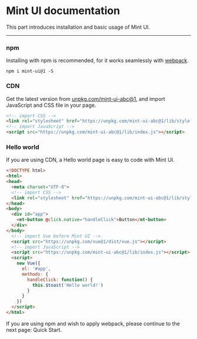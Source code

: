 # Mint UI documentation

This part introduces installation and basic usage of Mint UI.

-------------
### npm
Installing with npm is recommended, for it works seamlessly with [webpack](https://webpack.js.org/).

```shell
npm i mint-ui@1 -S
```

### CDN
Get the latest version from [unpkg.com/mint-ui-abc@1](https://unpkg.com/mint-ui-abc@1/), and import JavaScript and CSS file in your page.

```html
<!-- import CSS -->
<link rel="stylesheet" href="https://unpkg.com/mint-ui-abc@1/lib/style.css">
<!-- import JavaScript -->
<script src="https://unpkg.com/mint-ui-abc@1/lib/index.js"></script>
```


### Hello world
If you are using CDN, a Hello world page is easy to code with Mint UI.

```html
<!DOCTYPE html>
<html>
<head>
  <meta charset="UTF-8">
  <!-- import CSS -->
  <link rel="stylesheet" href="https://unpkg.com/mint-ui-abc@1/lib/style.css">
</head>
<body>
  <div id="app">
    <mt-button @click.native="handleClick">Button</mt-button>
  </div>
</body>
  <!-- import Vue before Mint UI -->
  <script src="https://unpkg.com/vue@1/dist/vue.js"></script>
  <!-- import JavaScript -->
  <script src="https://unpkg.com/mint-ui-abc@1/lib/index.js"></script>
  <script>
    new Vue({
      el: '#app',
      methods: {
        handleClick: function() {
          this.$toast('Hello world!')
        }
      }
    })
  </script>
</html>
```

If you are using npm and wish to apply webpack, please continue to the next page: <router-link to="/en/quickstart">Quick Start</a>.
